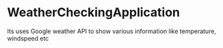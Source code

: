 # WeatherCheckingApplication
Its uses Google weather API to show various information like temperature, windspeed etc
